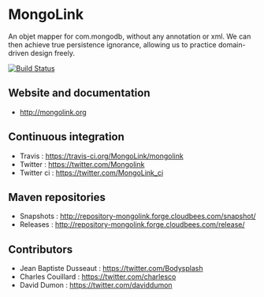 MongoLink
========

An objet mapper for com.mongodb, without any annotation or xml. We can then achieve true persistence ignorance, allowing us to practice domain-driven design freely.

[![Build Status](https://travis-ci.org/MongoLink/mongolink.svg)](https://travis-ci.org/MongoLink/mongolink)

Website and documentation
-------

* http://mongolink.org

Continuous integration
---------------------
* Travis : https://travis-ci.org/MongoLink/mongolink
* Twitter : https://twitter.com/Mongolink
* Twitter ci : https://twitter.com/MongoLink_ci

Maven repositories
------------------
* Snapshots : http://repository-mongolink.forge.cloudbees.com/snapshot/
* Releases : http://repository-mongolink.forge.cloudbees.com/release/

Contributors
------------------
* Jean Baptiste Dusseaut : https://twitter.com/Bodysplash
* Charles Couillard : https://twitter.com/charlesco
* David Dumon : https://twitter.com/daviddumon
